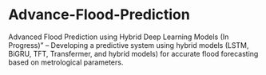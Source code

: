 # Advance-Flood-Prediction
Advanced Flood Prediction using Hybrid Deep Learning Models (In Progress)” – Developing a predictive system using hybrid models (LSTM, BiGRU, TFT, Transfermer, and hybrid models) for accurate flood forecasting based on metrological parameters.
